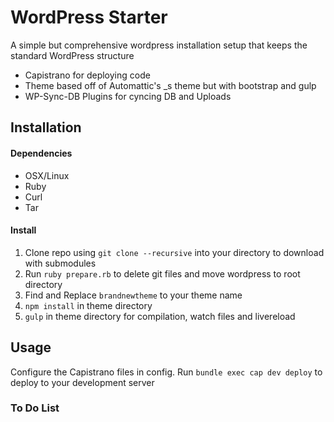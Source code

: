 
# WordPress Starter


A simple but comprehensive wordpress installation setup that keeps the standard WordPress structure

* Capistrano for deploying code
* Theme based off of Automattic's _s theme but with bootstrap and gulp
* WP-Sync-DB Plugins for cyncing DB and Uploads

## Installation

#### Dependencies

* OSX/Linux
* Ruby
* Curl
* Tar

#### Install

1. Clone repo using `git clone --recursive` into your directory to download with submodules
2. Run `ruby prepare.rb` to delete git files and move wordpress to root directory
3. Find and Replace `brandnewtheme` to your theme name
4. `npm install` in theme directory
5. `gulp` in theme directory for compilation, watch files and livereload

## Usage

Configure the Capistrano files in config. Run `bundle exec cap dev deploy` to deploy to your development server


### To Do List

